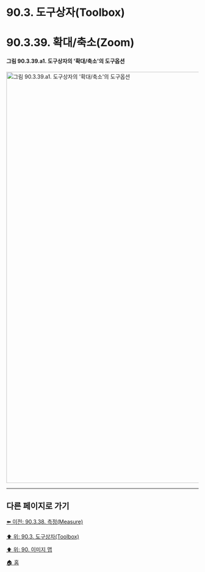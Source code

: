 # 90.3. 도구상자(Toolbox)
# 90.3.39. 확대/축소(Zoom)

#### 그림 90.3.39.a1. 도구상자의 '확대/축소'의 도구옵션
<img width="1080" alt="그림 90.3.39.a1. 도구상자의 '확대/축소'의 도구옵션" src="https://github.com/wonder13662/gimp/assets/15767104/06a88501-bed8-4f76-ab3b-fef023c1745b">

***

## 다른 페이지로 가기

[⬅️ 이전: 90.3.38. 측정(Measure)](./90-03-38-measure.md)

[⬆️ 위: 90.3. 도구상자(Toolbox)](./90-03-00-toolbox.md)

[⬆️ 위: 90. 이미지 맵](./90-00-image-map.md)

[🏠 홈](./00-home.md)
